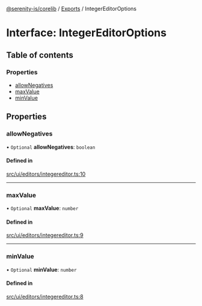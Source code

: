 [@serenity-is/corelib](../README.md) / [Exports](../modules.md) / IntegerEditorOptions

# Interface: IntegerEditorOptions

## Table of contents

### Properties

- [allowNegatives](IntegerEditorOptions.md#allownegatives)
- [maxValue](IntegerEditorOptions.md#maxvalue)
- [minValue](IntegerEditorOptions.md#minvalue)

## Properties

### allowNegatives

• `Optional` **allowNegatives**: `boolean`

#### Defined in

[src/ui/editors/integereditor.ts:10](https://github.com/serenity-is/serenity/blob/master/packages/corelib/src/ui/editors/integereditor.ts#L10)

___

### maxValue

• `Optional` **maxValue**: `number`

#### Defined in

[src/ui/editors/integereditor.ts:9](https://github.com/serenity-is/serenity/blob/master/packages/corelib/src/ui/editors/integereditor.ts#L9)

___

### minValue

• `Optional` **minValue**: `number`

#### Defined in

[src/ui/editors/integereditor.ts:8](https://github.com/serenity-is/serenity/blob/master/packages/corelib/src/ui/editors/integereditor.ts#L8)
